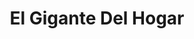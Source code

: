 ---
title: "El Gigante Del Hogar"
url: /barranquilla/el-gigante-del-hogar/
shop: menaje del hogar
---
